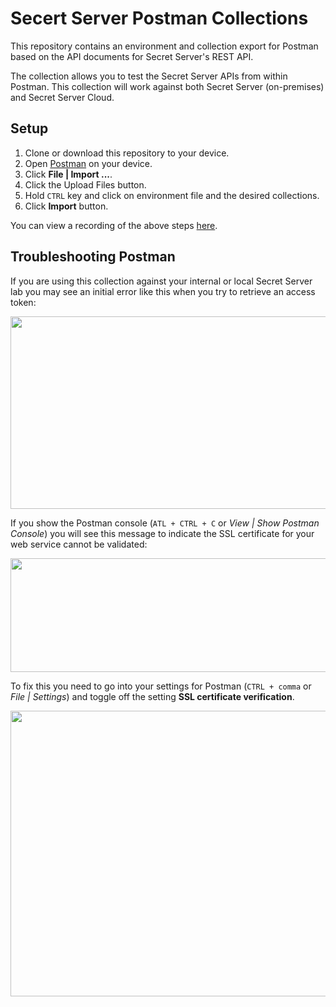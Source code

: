 # Secert Server Postman Collections

This repository contains an environment and collection export for Postman based on the API documents for Secret Server's REST API.

The collection allows you to test the Secret Server APIs from within Postman. This collection will work against both Secret Server (on-premises) and Secret Server Cloud.

## Setup

1. Clone or download this repository to your device.
1. Open [Postman](https://www.getpostman.com/) on your device.
1. Click **File | Import ...**.
1. Click the Upload Files button.
1. Hold `CTRL` key and click on environment file and the desired collections.
1. Click **Import** button.

You can view a recording of the above steps [here](secretserver_postman_setup.mp4).

## Troubleshooting Postman

If you are using this collection against your internal or local Secret Server lab you may see an initial error like this when you try to retrieve an access token:

<img src="https://user-images.githubusercontent.com/11204251/104262762-dce2d400-544d-11eb-8a1d-eb7f339b6e29.png" width="521" height="308">

If you show the Postman console (`ATL + CTRL + C` or _View | Show Postman Console_) you will see this message to indicate the SSL certificate for your web service cannot be validated:

<img src="https://user-images.githubusercontent.com/11204251/104262838-03087400-544e-11eb-80da-c5769aa11a0c.png" width="687" height="182">

To fix this you need to go into your settings for Postman (`CTRL + comma` or _File | Settings_) and toggle off the setting **SSL certificate verification**.

<img src="https://user-images.githubusercontent.com/11204251/104262900-26332380-544e-11eb-9c16-64c6678c1497.png" width="618" height="457">

